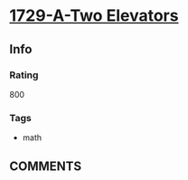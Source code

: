 # [1729-A-Two Elevators](https://codeforces.com/problemset/problem/1729/A)

## Info

### Rating

800

### Tags

- math

## __COMMENTS__

> 
